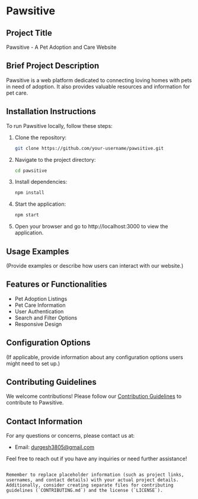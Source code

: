 # Pawsitive
## Project Title
 Pawsitive - A Pet Adoption and Care Website

## Brief Project Description
Pawsitive is a web platform dedicated to connecting loving homes with pets in need of adoption. 
It also provides valuable resources and information for pet care.

## Installation Instructions
To run Pawsitive locally, follow these steps:

1. Clone the repository:
   ```bash
   git clone https://github.com/your-username/pawsitive.git
   ```

2. Navigate to the project directory:
   ```bash
   cd pawsitive
   ```

3. Install dependencies:
   ```bash
   npm install
   ```

4. Start the application:
   ```bash
   npm start
   ```

5. Open your browser and go to http://localhost:3000 to view the application.

## Usage Examples
(Provide examples or describe how users can interact with our website.)

## Features or Functionalities
- Pet Adoption Listings
- Pet Care Information
- User Authentication
- Search and Filter Options
- Responsive Design

## Configuration Options
(If applicable, provide information about any configuration options users might need to set up.)

## Contributing Guidelines
We welcome contributions! Please follow our [Contribution Guidelines](CONTRIBUTING.md) to contribute to Pawsitive.

## Contact Information
For any questions or concerns, please contact us at:
- Email: durgesh3805@gmail.com

Feel free to reach out if you have any inquiries or need further assistance!
```

Remember to replace placeholder information (such as project links, usernames, and contact details) with your actual project details. Additionally, consider creating separate files for contributing guidelines (`CONTRIBUTING.md`) and the license (`LICENSE`).
